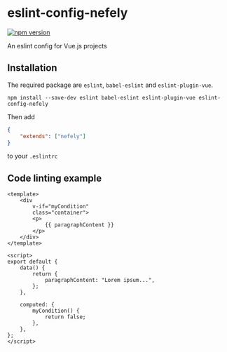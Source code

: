 # eslint-config-nefely
[![npm version](https://badge.fury.io/js/eslint-config-nefely.svg)](https://www.npmjs.com/package/eslint-config-nefely)

An eslint config for Vue.js projects

## Installation

The required package are `eslint`, `babel-eslint` and `eslint-plugin-vue`.

```
npm install --save-dev eslint babel-eslint eslint-plugin-vue eslint-config-nefely
```


Then add
```json
{
	"extends": ["nefely"]
}
```
to your `.eslintrc`

## Code linting example
```vue
<template>
	<div
		v-if="myCondition"
		class="container">
		<p>
			{{ paragraphContent }}
		</p>
	</div>
</template>

<script>
export default {
	data() {
		return {
			paragraphContent: "Lorem ipsum...",
		};
	},

	computed: {
		myCondition() {
			return false;
		},
	},
};
</script>